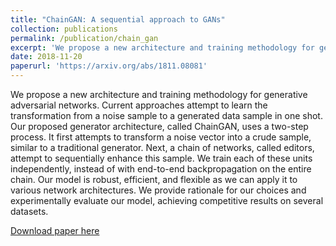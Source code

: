 ```yaml
---
title: "ChainGAN: A sequential approach to GANs"
collection: publications
permalink: /publication/chain_gan
excerpt: 'We propose a new architecture and training methodology for generative adversarial networks. Current approaches attempt to learn the transformation from a noise sample to a generated data sample in one shot. Our proposed generator architecture, called ChainGAN, uses a two-step process. It first attempts to transform a noise vector into a crude sample, similar to a traditional generator. Next, a chain of networks, called editors, attempt to sequentially enhance this sample. We train each of these units independently, instead of with end-to-end backpropagation on the entire chain. Our model is robust, efficient, and flexible as we can apply it to various network architectures. We provide rationale for our choices and experimentally evaluate our model, achieving competitive results on several datasets.'
date: 2018-11-20
paperurl: 'https://arxiv.org/abs/1811.08081'
---
```

We propose a new architecture and training methodology for generative adversarial networks. Current approaches attempt to learn the transformation from a noise sample to a generated data sample in one shot. Our proposed generator architecture, called ChainGAN, uses a two-step process. It first attempts to transform a noise vector into a crude sample, similar to a traditional generator. Next, a chain of networks, called editors, attempt to sequentially enhance this sample. We train each of these units independently, instead of with end-to-end backpropagation on the entire chain. Our model is robust, efficient, and flexible as we can apply it to various network architectures. We provide rationale for our choices and experimentally evaluate our model, achieving competitive results on several datasets. 

[Download paper here](https://arxiv.org/pdf/1811.08081.pdf)
